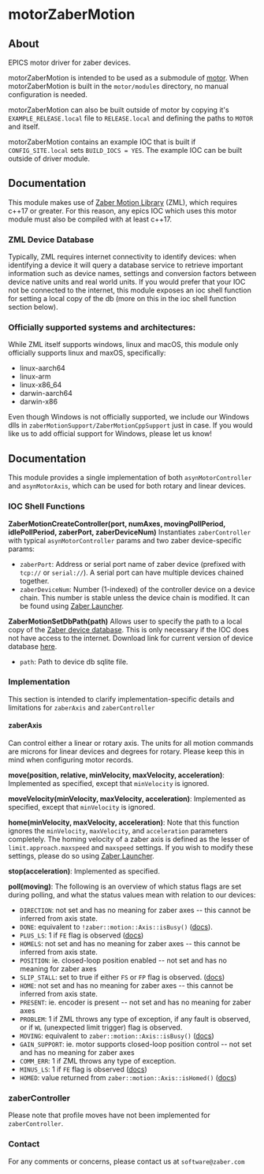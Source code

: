 # motorZaberMotion

## About

EPICS motor driver for zaber devices.

motorZaberMotion is intended to be used as a submodule of [motor](https://github.com/epics-modules/motor).  When motorZaberMotion is built in the ``motor/modules`` directory, no manual configuration is needed.

motorZaberMotion can also be built outside of motor by copying it's ``EXAMPLE_RELEASE.local`` file to ``RELEASE.local`` and defining the paths to ``MOTOR`` and itself.

motorZaberMotion contains an example IOC that is built if ``CONFIG_SITE.local`` sets ``BUILD_IOCS = YES``.  The example IOC can be built outside of driver module.

## Documentation

This module makes use of [Zaber Motion Library](https://software.zaber.com/motion-library/docs) (ZML), which requires c++17 or greater. For this reason, any epics IOC which uses this motor module must also be compiled with at least c++17.

### ZML Device Database

Typically, ZML requires internet connectivity to identify devices: when identifying a device it will query a database service to retrieve important information such as device names, settings and conversion factors between device native units and real world units. If you would prefer that your IOC not be connected to the internet, this module exposes an ioc shell function for setting a local copy of the db (more on this in the ioc shell function section below).

### Officially supported systems and architectures:
While ZML itself supports windows, linux and macOS, this module only officially supports linux and maxOS, specifically:
- linux-aarch64
- linux-arm
- linux-x86_64
- darwin-aarch64
- darwin-x86

Even though Windows is not officially supported, we include our Windows dlls in `zaberMotionSupport/ZaberMotionCppSupport` just in case. If you would like us to add official support for Windows, please let us know!

## Documentation

This module provides a single implementation of both `asynMotorController` and `asynMotorAxis`, which can be used for both rotary and linear devices.

### IOC Shell Functions

__ZaberMotionCreateController(port, numAxes, movingPollPeriod, idlePollPeriod, zaberPort, zaberDeviceNum)__
Instantiates `zaberController` with typical `asynMotorController` params and two zaber device-specific params:
- `zaberPort`: Address or serial port name of zaber device (prefixed with `tcp://` or `serial://`). A serial port can have multiple devices chained together.
- `zaberDeviceNum`: Number (1-indexed) of the controller device on a device chain. This number is stable unless the device chain is modified. It can be found using [Zaber Launcher](https://software.zaber.com/zaber-launcher/download).

__ZaberMotionSetDbPath(path)__
Allows user to specify the path to a local copy of the [Zaber device database](https://software.zaber.com/motion-library/docs/guides/device_db). This is only necessary if the IOC does not have access to the internet. Download link for current version of device database [here](https://www.zaber.com/software/device-database/devices-public.sqlite.lzma).
- `path`: Path to device db sqlite file.

### Implementation
This section is intended to clarify implementation-specific details and limitations for `zaberAxis` and `zaberController`

#### zaberAxis
Can control either a linear or rotary axis. The units for all motion commands are microns for linear devices and degrees for rotary. Please keep this in mind when configuring motor records.

__move(position, relative, minVelocity, maxVelocity, acceleration)__:
Implemented as specified, except that `minVelocity` is ignored.

__moveVelocity(minVelocity, maxVelocity, acceleration)__:
Implemented as specified, except that `minVelocity` is ignored.

__home(minVelocity, maxVelocity, acceleration)__:
Note that this function ignores the `minVelocity`, `maxVelocity`, and `acceleration` parameters completely. The homing velocity of a zaber axis is defined as the lesser of `limit.approach.maxspeed` and `maxspeed` settings. If you wish to modify these settings, please do so using [Zaber Launcher](https://software.zaber.com/zaber-launcher/download).

__stop(acceleration)__:
Implemented as specified.

__poll(moving)__:
The following is an overview of which status flags are set during polling, and what the status values mean with relation to our devices:
- `DIRECTION`: not set and has no meaning for zaber axes -- this cannot be inferred from axis state.
- `DONE`: equivalent to `!zaber::motion::Axis::isBusy()` ([docs](https://software.zaber.com/motion-library/api/matlab/ascii/axis#isbusy)).
- `PLUS_LS`: 1 if `FE` flag is observed ([docs](https://www.zaber.com/protocol-manual?protocol=ASCII#topic_message_format_warning_flags))
- `HOMELS`: not set and has no meaning for zaber axes -- this cannot be inferred from axis state.
- `POSITION`: ie. closed-loop position enabled -- not set and has no meaning for zaber axes
- `SLIP_STALL`: set to true if either `FS` or `FP` flag is observed. ([docs](https://www.zaber.com/protocol-manual?protocol=ASCII#topic_message_format_warning_flags))
- `HOME`: not set and has no meaning for zaber axes -- this cannot be inferred from axis state.
- `PRESENT`: ie. encoder is present -- not set and has no meaning for zaber axes
- `PROBLEM`: 1 if ZML throws any type of exception, if any fault is observed, or if `WL` (unexpected limit trigger) flag is observed.
- `MOVING`: equivalent to `zaber::motion::Axis::isBusy()` ([docs](https://software.zaber.com/motion-library/api/matlab/ascii/axis#isbusy))
- `GAIN_SUPPORT`: ie. motor supports closed-loop position control -- not set and has no meaning for zaber axes
- `COMM_ERR`: 1 if ZML throws any type of exception.
- `MINUS_LS`: 1 if `FE` flag is observed ([docs](https://www.zaber.com/protocol-manual?protocol=ASCII#topic_message_format_warning_flags))
- `HOMED`: value returned from `zaber::motion::Axis::isHomed()` ([docs](https://software.zaber.com/motion-library/api/matlab/ascii/axis#ishomed))


### zaberController
Please note that profile moves have not been implemented for `zaberController`.

### Contact
For any comments or concerns, please contact us at `software@zaber.com`
